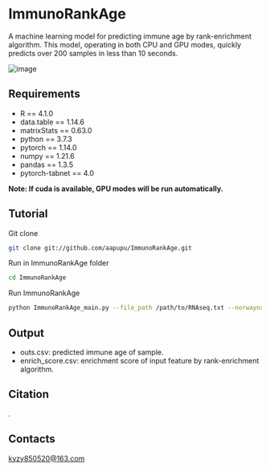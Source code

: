 # ImmunoRankAge
A machine learning model for predicting immune age by rank-enrichment algorithm. 
This model, operating in both CPU and GPU modes, quickly predicts over 200 samples in less than 10 seconds.

![image](https://github.com/aapupu/ImmunoRankAge/blob/main/img/ImmunoRankAge.jpg)


## Requirements 

- R == 4.1.0
- data.table == 1.14.6
- matrixStats == 0.63.0
- python == 3.7.3
- pytorch == 1.14.0
- numpy == 1.21.6
- pandas == 1.3.5
- pytorch-tabnet == 4.0
  
**Note: If cuda is available, GPU modes will be run automatically.**
  

Tutorial
-------
Git clone
```bash
git clone git://github.com/aapupu/ImmunoRankAge.git
```

Run in ImmunoRankAge folder
```bash
cd ImmunoRankAge
```

Run ImmunoRankAge
```bash
python ImmunoRankAge_main.py --file_path /path/to/RNAseq.txt --norwayname tpm/count
```

## Output 

- outs.csv: predicted immune age of sample.
- enrich_score.csv: enrichment score of input feature by rank-enrichment algorithm.


Citation
-------
.

Contacts
-------
kyzy850520@163.com
